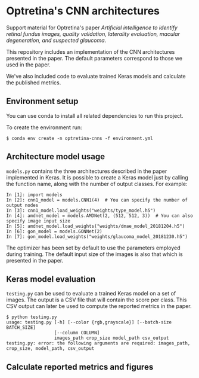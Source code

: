 # Optretina's CNN architectures
Support material for Optretina's paper *Artificial intelligence to identify retinal fundus images, quality validation, laterality evaluation, macular degeneration, and suspected glaucoma*.

This repository includes an implementation of the CNN architectures presented in the paper. The default parameters correspond to those we used in the paper.

We've also included code to evaluate trained Keras models and calculate the published metrics.


## Environment setup
You can use conda to install all related dependencies to run this project.

To create the environment run:

    $ conda env create -n optretina-cnns -f environment.yml


## Architecture model usage
`models.py` contains the three architectures described in the paper implemented in Keras. It is possible to create a Keras model just by calling the function name, along with the number of output classes. For example:

	In [1]: import models
	In [2]: cnn1_model = models.CNN1(4)  # You can specify the number of output nodes
	In [3]: cnn1_model.load_weights("weights/type_model.h5")
	In [4]: amdnet_model = models.AMDNet(2, (512, 512, 3))  # You can also specify image input size
	In [5]: amdnet_model.load_weights("weights/dmae_model_20181204.h5")
	In [6]: gon_model = models.GONNet(2)
	In [7]: gon_model.load_weights("weights/glaucoma_model_20181230.h5")

The optimizer has been set by default to use the parameters employed during training. The default input size of the images is also that which is presented in the paper.


## Keras model evaluation
`testing.py` can be used to evaluate a trained Keras model on a set of images. The output is a CSV file that will contain the score per class. This CSV output can later be used to compute the reported metrics in the paper.

	$ python testing.py 
	usage: testing.py [-h] [--color {rgb,grayscale}] [--batch-size BATCH_SIZE]
	                  [--column COLUMN]
	                  images_path crop_size model_path csv_output
	testing.py: error: the following arguments are required: images_path, crop_size, model_path, csv_output


## Calculate reported metrics and figures
